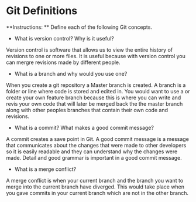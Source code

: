 # Git Definitions

**Instructions: ** Define each of the following Git concepts.

* What is version control?  Why is it useful?

Version control is software that allows us to view the entire history of revisions to one or more files. It is useful because with version control you can mergre revisions made by different people.

* What is a branch and why would you use one?

When you create a git repository a Master branch is created. A branch is a folder or line where code is stored and edited in. You would want to use a  or create your own feature branch because this is where you can write and revis your own code that will later be merged back the the master branch along with other peoples branches that contain their own code and revisions.

* What is a commit? What makes a good commit message?

A commit creates a save point in Git. A good commit message is a message that communicates about the changes that were made to other developers so it is easily readable and they can understand why the changes were made. Detail and good grammar is important in a good commit message.

* What is a merge conflict?

A merge conflict is when your current branch and the branch you want to merge into the current branch have diverged. This would take place when you gave commits in your current branch which are not in the other branch.